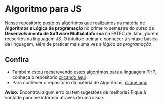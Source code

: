 # Algoritmo para JS
Nesse repositório posto os algoritmos que realizamos na matéria de **Algoritmos e Lógica de programação** no primeiro semestre do curso de **Desenvolvimento de Software Multiplataforma** na FATEC de Jahu, porém reescritos na linguagem JS. O intuito é treinar e conhecer a sintaxe básica da linguagem, além de praticar mais uma vez a *lógica de programação*.

## Confira
* Também estou reescrevendo esses algoritmos para a linguagem PHP, conheça o repositório [clicando aqui](https://github.com/ViniciusCassemira/Fatec-AlgoritmosParaPHP)
* Para conhecer o repositório da matéria de Algoritmos, [clique aqui](https://github.com/viniciuscassemira/algoritmos)

**Aviso:** Encontrou algum erro ou tem sugestões de melhoria? Fique à vontade para me informar através de uma _issue_.
